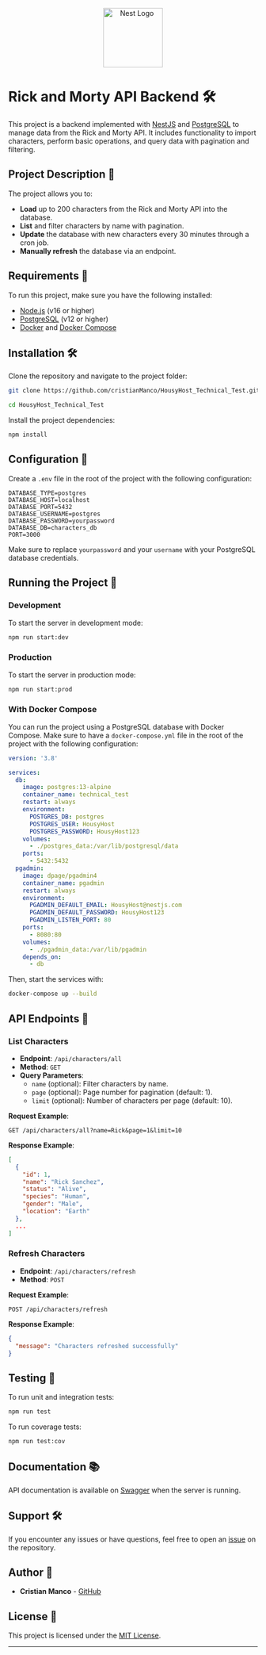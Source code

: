 <p align="center">
  <a href="http://nestjs.com/" target="blank"><img src="https://nestjs.com/img/logo-small.svg" width="120" alt="Nest Logo" /></a>
</p>

# Rick and Morty API Backend 🛠️

This project is a backend implemented with [NestJS](https://github.com/nestjs/nest) and [PostgreSQL](https://www.postgresql.org/) to manage data from the Rick and Morty API. It includes functionality to import characters, perform basic operations, and query data with pagination and filtering.

## Project Description 📖

The project allows you to:

- **Load** up to 200 characters from the Rick and Morty API into the database.
- **List** and filter characters by name with pagination.
- **Update** the database with new characters every 30 minutes through a cron job.
- **Manually refresh** the database via an endpoint.

## Requirements 🚀

To run this project, make sure you have the following installed:

- [Node.js](https://nodejs.org/) (v16 or higher)
- [PostgreSQL](https://www.postgresql.org/) (v12 or higher)
- [Docker](https://www.docker.com/) and [Docker Compose](https://docs.docker.com/compose/)

## Installation 🛠️

Clone the repository and navigate to the project folder:

```bash
git clone https://github.com/cristianManco/HousyHost_Technical_Test.git

cd HousyHost_Technical_Test
```

Install the project dependencies:

```bash
npm install
```

## Configuration 🔧

Create a `.env` file in the root of the project with the following configuration:

```.env
DATABASE_TYPE=postgres
DATABASE_HOST=localhost
DATABASE_PORT=5432
DATABASE_USERNAME=postgres
DATABASE_PASSWORD=yourpassword
DATABASE_DB=characters_db
PORT=3000
```

Make sure to replace `yourpassword` and your `username` with your PostgreSQL database credentials.

## Running the Project 🚀

### Development

To start the server in development mode:

```bash
npm run start:dev
```

### Production

To start the server in production mode:

```bash
npm run start:prod
```

### With Docker Compose

You can run the project using a PostgreSQL database with Docker Compose. Make sure to have a `docker-compose.yml` file in the root of the project with the following configuration:

```yaml
version: '3.8'

services:
  db:
    image: postgres:13-alpine
    container_name: technical_test
    restart: always
    environment:
      POSTGRES_DB: postgres
      POSTGRES_USER: HousyHost
      POSTGRES_PASSWORD: HousyHost123
    volumes:
      - ./postgres_data:/var/lib/postgresql/data
    ports:
      - 5432:5432
  pgadmin:
    image: dpage/pgadmin4
    container_name: pgadmin
    restart: always
    environment:
      PGADMIN_DEFAULT_EMAIL: HousyHost@nestjs.com
      PGADMIN_DEFAULT_PASSWORD: HousyHost123
      PGADMIN_LISTEN_PORT: 80
    ports:
      - 8080:80
    volumes:
      - ./pgadmin_data:/var/lib/pgadmin
    depends_on:
      - db
```

Then, start the services with:

```bash
docker-compose up --build
```

## API Endpoints 📡

### List Characters

- **Endpoint**: `/api/characters/all`
- **Method**: `GET`
- **Query Parameters**:
  - `name` (optional): Filter characters by name.
  - `page` (optional): Page number for pagination (default: 1).
  - `limit` (optional): Number of characters per page (default: 10).

**Request Example**:

```http
GET /api/characters/all?name=Rick&page=1&limit=10
```

**Response Example**:

```json
[
  {
    "id": 1,
    "name": "Rick Sanchez",
    "status": "Alive",
    "species": "Human",
    "gender": "Male",
    "location": "Earth"
  },
  ...
]
```

### Refresh Characters

- **Endpoint**: `/api/characters/refresh`
- **Method**: `POST`

**Request Example**:

```http
POST /api/characters/refresh
```

**Response Example**:

```json
{
  "message": "Characters refreshed successfully"
}
```

## Testing 🧪

To run unit and integration tests:

```bash
npm run test
```

To run coverage tests:

```bash
npm run test:cov
```

## Documentation 📚

API documentation is available on [Swagger](http://localhost:3000/api/docs) when the server is running.

## Support 🛠️

If you encounter any issues or have questions, feel free to open an [issue](https://github.com/your-repo/issues) on the repository.

## Author 👤

- **Cristian Manco** - [GitHub](https://github.com/cristianManco)

## License 📜

This project is licensed under the [MIT License](https://opensource.org/licenses/MIT).

---